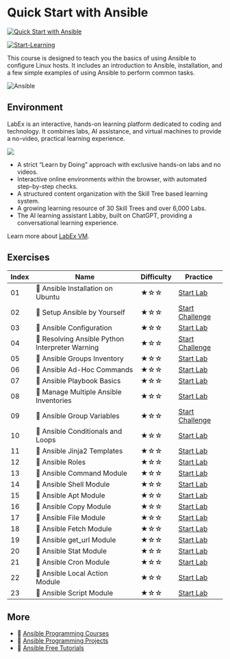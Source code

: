 # Quick Start with Ansible

[![Quick Start with Ansible](https://cover-creator.appbot.io/quick-start-with-ansible.png)](https://labex.io/courses/quick-start-with-ansible)

[![Start-Learning](https://img.shields.io/badge/Start-Learning-whitesmoke?style=for-the-badge)](https://labex.io/courses/quick-start-with-ansible)

This course is designed to teach you the basics of using Ansible to configure Linux hosts. It includes an introduction to Ansible, installation, and a few simple examples of using Ansible to perform common tasks.

![Ansible](https://img.shields.io/badge/Ansible-whitesmoke?style=for-the-badge&logo=ansible)


## Environment

LabEx is an interactive, hands-on learning platform dedicated to coding and technology. It combines labs, AI assistance, and virtual machines to provide a no-video, practical learning experience.

![](https://tutorial-screenshot.getvm.io/images/vm-1725247253.png)

- A strict “Learn by Doing” approach with exclusive hands-on labs and no videos.
- Interactive online environments within the browser, with automated step-by-step checks.
- A structured content organization with the Skill Tree based learning system.
- A growing learning resource of 30 Skill Trees and over 6,000 Labs.
- The AI learning assistant Labby, built on ChatGPT, providing a conversational learning experience.

Learn more about [LabEx VM](https://support.labex.io/using-labex/virtual-machine).

## Exercises

|   Index | Name                                           | Difficulty   | Practice                                                                                                                        |
|---------|------------------------------------------------|--------------|---------------------------------------------------------------------------------------------------------------------------------|
|      01 | 📖 Ansible Installation on Ubuntu               | ★☆☆          | <a target='_blank' href='https://labex.io/tutorials/ansible-ansible-installation-on-ubuntu-67172'>Start Lab</a>                 |
|      02 | 🎯 Setup Ansible by Yourself                    | ★☆☆          | <a target='_blank' href='https://labex.io/labs/ansible-setup-ansible-by-yourself-390383'>Start Challenge</a>                    |
|      03 | 📖 Ansible Configuration                        | ★☆☆          | <a target='_blank' href='https://labex.io/tutorials/ansible-ansible-configuration-390437'>Start Lab</a>                         |
|      04 | 🎯 Resolving Ansible Python Interpreter Warning | ★☆☆          | <a target='_blank' href='https://labex.io/labs/ansible-resolving-ansible-python-interpreter-warning-390490'>Start Challenge</a> |
|      05 | 📖 Ansible Groups Inventory                     | ★☆☆          | <a target='_blank' href='https://labex.io/tutorials/ansible-ansible-groups-inventory-290160'>Start Lab</a>                      |
|      06 | 📖 Ansible Ad-Hoc Commands                      | ★☆☆          | <a target='_blank' href='https://labex.io/tutorials/ansible-ansible-ad-hoc-commands-390441'>Start Lab</a>                       |
|      07 | 📖 Ansible Playbook Basics                      | ★☆☆          | <a target='_blank' href='https://labex.io/tutorials/ansible-ansible-playbook-basics-390426'>Start Lab</a>                       |
|      08 | 📖 Manage Multiple Ansible Inventories          | ★☆☆          | <a target='_blank' href='https://labex.io/tutorials/ansible-manage-multiple-ansible-inventories-290193'>Start Lab</a>           |
|      09 | 🎯 Ansible Group Variables                      | ★☆☆          | <a target='_blank' href='https://labex.io/labs/ansible-ansible-group-variables-96690'>Start Challenge</a>                       |
|      10 | 📖 Ansible Conditionals and Loops               | ★☆☆          | <a target='_blank' href='https://labex.io/tutorials/ansible-ansible-conditionals-and-loops-390455'>Start Lab</a>                |
|      11 | 📖 Ansible Jinja2 Templates                     | ★☆☆          | <a target='_blank' href='https://labex.io/tutorials/ansible-ansible-jinja2-templates-390470'>Start Lab</a>                      |
|      12 | 📖 Ansible Roles                                | ★☆☆          | <a target='_blank' href='https://labex.io/tutorials/ansible-ansible-roles-390467'>Start Lab</a>                                 |
|      13 | 📖 Ansible Command Module                       | ★☆☆          | <a target='_blank' href='https://labex.io/tutorials/ansible-ansible-command-module-290161'>Start Lab</a>                        |
|      14 | 📖 Ansible Shell Module                         | ★☆☆          | <a target='_blank' href='https://labex.io/tutorials/ansible-ansible-shell-module-289409'>Start Lab</a>                          |
|      15 | 📖 Ansible Apt Module                           | ★☆☆          | <a target='_blank' href='https://labex.io/tutorials/ansible-ansible-apt-module-289651'>Start Lab</a>                            |
|      16 | 📖 Ansible Copy Module                          | ★☆☆          | <a target='_blank' href='https://labex.io/tutorials/ansible-ansible-copy-module-289653'>Start Lab</a>                           |
|      17 | 📖 Ansible File Module                          | ★☆☆          | <a target='_blank' href='https://labex.io/tutorials/ansible-ansible-file-module-289654'>Start Lab</a>                           |
|      18 | 📖 Ansible Fetch Module                         | ★☆☆          | <a target='_blank' href='https://labex.io/tutorials/ansible-ansible-fetch-module-290159'>Start Lab</a>                          |
|      19 | 📖 Ansible get_url Module                       | ★☆☆          | <a target='_blank' href='https://labex.io/tutorials/ansible-ansible-get-url-module-290188'>Start Lab</a>                        |
|      20 | 📖 Ansible Stat Module                          | ★☆☆          | <a target='_blank' href='https://labex.io/tutorials/ansible-ansible-stat-module-290192'>Start Lab</a>                           |
|      21 | 📖 Ansible Cron Module                          | ★☆☆          | <a target='_blank' href='https://labex.io/tutorials/ansible-ansible-cron-module-290157'>Start Lab</a>                           |
|      22 | 📖 Ansible Local Action Module                  | ★☆☆          | <a target='_blank' href='https://labex.io/tutorials/ansible-ansible-local-action-module-290189'>Start Lab</a>                   |
|      23 | 📖 Ansible Script Module                        | ★☆☆          | <a target='_blank' href='https://labex.io/tutorials/ansible-ansible-script-module-289411'>Start Lab</a>                         |

## More

- 🔗 [Ansible Programming Courses](https://github.com/labex-labs/awesome-programming-courses)
- 🔗 [Ansible Programming Projects](https://github.com/labex-labs/awesome-programming-projects)
- 🔗 [Ansible Free Tutorials](https://github.com/labex-labs/ansible-free-tutorials)

